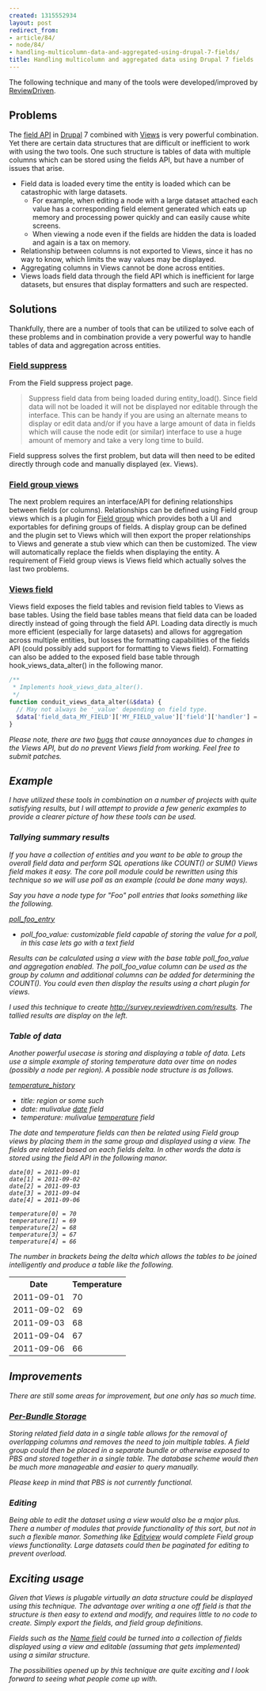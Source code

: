 ```yaml
---
created: 1315552934
layout: post
redirect_from:
- article/84/
- node/84/
- handling-multicolumn-data-and-aggregated-using-drupal-7-fields/
title: Handling multicolumn and aggregated data using Drupal 7 fields
---
```

The following technique and many of the tools were developed/improved by <a href="http://reviewdriven.com/">ReviewDriven</a>.

<h2>Problems</h2>

The <a href="http://api.drupal.org/api/drupal/modules--field--field.module/group/field/7">field API</a> in <a href="http://drupal.org">Drupal</a> 7 combined with <a href="http://drupal.org/project/views">Views</a> is very powerful combination. Yet there are certain data structures that are difficult or inefficient to work with using the two tools. One such structure is tables of data with multiple columns which can be stored using the fields API, but have a number of issues that arise.

<ul>
  <li>Field data is loaded every time the entity is loaded which can be catastrophic with large datasets.
  <ul>
    <li>For example, when editing a node with a large dataset attached each value has a corresponding field element generated which eats up memory and processing power quickly and can easily cause white screens.</li>
    <li>When viewing a node even if the fields are hidden the data is loaded and again is a tax on memory.</li>
  </ul>
  </li>
  <li>Relationship between columns is not exported to Views, since it has no way to know, which limits the way values may be displayed.</li>
  <li>Aggregating columns in Views cannot be done across entities.</li>
  <li>Views loads field data through the field API which is inefficient for large datasets, but ensures that display formatters and such are respected.</li>
</ul>

<h2>Solutions</h2>

Thankfully, there are a number of tools that can be utilized to solve each of these problems and in combination provide a very powerful way to handle tables of data and aggregation across entities.

<h3><a href="http://drupal.org/project/field_suppress">Field suppress</a></h3>

From the Field suppress project page.
<blockquote>
Suppress field data from being loaded during entity_load(). Since field data will not be loaded it will not be displayed nor editable through the interface. This can be handy if you are using an alternate means to display or edit data and/or if you have a large amount of data in fields which will cause the node edit (or similar) interface to use a huge amount of memory and take a very long time to build.
</blockquote>

Field suppress solves the first problem, but data will then need to be edited directly through code and manually displayed (ex. Views).

<h3><a href="http://drupal.org/project/field_group_views">Field group views</a></h3>

The next problem requires an interface/API for defining relationships between fields (or columns). Relationships can be defined using Field group views which is a plugin for <a href="http://drupal.org/project/field_group">Field group</a> which provides both a UI and exportables for defining groups of fields. A display group can be defined and the plugin set to Views which will then export the proper relationships to Views and generate a stub view which can then be customized. The view will automatically replace the fields when displaying the entity. A requirement of Field group views is Views field which actually solves the last two problems.

<h3><a href="http://drupal.org/project/views_field">Views field</a></h3>

Views field exposes the field tables and revision field tables to Views as base tables. Using the field base tables means that field data can be loaded directly instead of going through the field API. Loading data directly is much more efficient (especially for large datasets) and allows for aggregation across multiple entities, but losses the formatting capabilities of the fields API (could possibly add support for formatting to Views field). Formatting can also be added to the exposed field base table through hook_views_data_alter() in the following manor.
```php
/**
 * Implements hook_views_data_alter().
 */
function conduit_views_data_alter(&$data) {
  // May not always be '_value' depending on field type.
  $data['field_data_MY_FIELD']['MY_FIELD_value']['field']['handler'] = 'views_handler_HANDLER';
}
```

<em>Please note, there are two <a href="http://drupal.org/project/issues/views_field?categories=bug">bugs</a> that cause annoyances due to changes in the Views API, but do no prevent Views field from working. Feel free to submit patches.<em>

<h2>Example</h2>

I have utilized these tools in combination on a number of projects with quite satisfying results, but I will attempt to provide a few generic examples to provide a clearer picture of how these tools can be used.

<h3>Tallying summary results</h3>

If you have a collection of entities and you want to be able to group the overall field data and perform SQL operations like COUNT() or SUM() Views field makes it easy. The core poll module could be rewritten using this technique so we will use poll as an example (could be done many ways).

Say you have a node type for "Foo" poll entries that looks something like the following.

<u>poll_foo_entry</u>
<ul>
  <li>poll_foo_value: customizable field capable of storing the value for a poll, in this case lets go with a text field</li>
</ul>

Results can be calculated using a view with the base table poll_foo_value and aggregation enabled. The poll_foo_value column can be used as the group by column and additional columns can be added for determining the COUNT(). You could even then display the results using a chart plugin for views.

I used this technique to create http://survey.reviewdriven.com/results. The tallied results are display on the left.

<h3>Table of data</h3>

Another powerful usecase is storing and displaying a table of data. Lets use a simple example of storing temperature data over time on nodes (possibly a node per region). A possible node structure is as follows.

<u>temperature_history</u>
<ul>
  <li>title: region or some such</li>
  <li>date: mulivalue <a href="http://drupal.org/project/date">date</a> field</li>
  <li>temperature: mulivalue <a href="http://drupal.org/node/1188262">temperature</a> field</li>
</ul>

The date and temperature fields can then be related using Field group views by placing them in the same group and displayed using a view. The fields are related based on each fields delta. In other words the data is stored using the field API in the following manor.

```
date[0] = 2011-09-01
date[1] = 2011-09-02
date[2] = 2011-09-03
date[3] = 2011-09-04
date[4] = 2011-09-06

temperature[0] = 70
temperature[1] = 69
temperature[2] = 68
temperature[3] = 67
temperature[4] = 66
```

The number in brackets being the delta which allows the tables to be joined intelligently and produce a table like the following.

<table>
<tr>
  <th>Date</th>
  <th>Temperature</th>
</tr>
<tr>
  <td>2011-09-01</td>
  <td>70</td>
</tr>
<tr>
  <td>2011-09-02</td>
  <td>69</td>
</tr>
<tr>
  <td>2011-09-03</td>
  <td>68</td>
</tr>
<tr>
  <td>2011-09-04</td>
  <td>67</td>
</tr>
<tr>
  <td>2011-09-06</td>
  <td>66</td>
</tr>
</table>

<h2>Improvements</h2>

There are still some areas for improvement, but one only has so much time.

<h3><a href="http://drupal.org/project/pbs">Per-Bundle Storage</a></h3>

Storing related field data in a single table allows for the removal of overlapping columns and removes the need to join multiple tables. A field group could then be placed in a separate bundle or otherwise exposed to PBS and stored together in a single table. The database scheme would then be much more manageable and easier to query manually.

<em>Please keep in mind that PBS is not currently functional.</em>

<h3>Editing</h3>

Being able to edit the dataset using a view would also be a major plus. There a number of modules that provide functionality of this sort, but not in such a flexible manor. Something like <a href="http://drupal.org/project/editview">Editview</a> would complete Field group views functionality. Large datasets could then be paginated for editing to prevent overload.

<h2>Exciting usage</h2>

Given that Views is plugable virtually an data structure could be displayed using this technique. The advantage over writing a one off field is that the structure is then easy to extend and modify, and requires little to no code to create. Simply export the fields, and field group definitions.

Fields such as the <a href="http://drupal.org/project/name">Name field</a> could be turned into a collection of fields displayed using a view and editable (assuming that gets implemented) using a similar structure.

The possibilities opened up by this technique are quite exciting and I look forward to seeing what people come up with.
